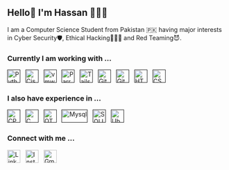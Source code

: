 ## Hello👋 I'm Hassan 👩🏻‍💻

I am a Computer Science Student from Pakistan 🇵🇰 having major interests in Cyber Security🛡️, Ethical Hacking👨🏻‍💻 and Red Teaming😈.

### Currently I am working with ...

<a href="" title="Python" target="_blank" rel="noreferrer"><img src="https://upload.wikimedia.org/wikipedia/commons/thumb/c/c3/Python-logo-notext.svg/115px-Python-logo-notext.svg.png" alt="Python" width="30" height="30"/></a>&nbsp;&nbsp;
<a href="" title="Cisco Packet Tracer" target="_blank" rel="noreferrer"><img src="https://poggu.me/uploads/default/original/1X/d373f12185cba8262a3a850aa850485de5a6e1e3.png" alt="Cisco Packet Tracer" width="30" height="30"/></a>&nbsp;&nbsp;
<a href="" title="VMWare Workstation" target="_blank" rel="noreferrer"><img src="https://cdn.icon-icons.com/icons2/195/PNG/256/VMware_23516.png" alt="vmware" width="30" height="30"/></a>&nbsp;&nbsp;
<a href="" title="Parrot OS" target="_blank" rel="noreferrer"><img src="https://camo.githubusercontent.com/1f50062b94342adb3d32718944387bdd62ec9a9e89b152cf085bdbdccd95714a/68747470733a2f2f6769746c61622e636f6d2f706172726f747365632f70726f6a6563742f67726170686963732f2d2f7261772f643139616338613131323932313336636461346231646638306132626431353666373638666564382f6c6f676f2f706172726f742d6c6f676f2e737667" alt="Parrot" width="30" height="30"/></a>&nbsp;&nbsp;
<a href="" title="Tails OS" target="_blank" rel="noreferrer"><img src="https://img.utdstc.com/icon/d0a/6ba/d0a6ba1ded5e15b36bae3f50a7492c07339b2db8d36d186ee41c8d5179a0c3ee:100" alt="Tails" width="30" height="30"/></a>&nbsp;&nbsp;
<a href="" target="_blank" title="Git" rel="noreferrer"><img src="https://www.vectorlogo.zone/logos/git-scm/git-scm-icon.svg" alt="Git" width="30" height="30"/></a>&nbsp;&nbsp;
<a href="" target="_blank" title="GitHub" rel="noreferrer"><img src="https://www.vectorlogo.zone/logos/github/github-tile.svg" alt="GitHub" width="30" height="30"/></a>&nbsp;&nbsp;
<a href="" title="HTML" target="_blank" rel="noreferrer"><img src="https://www.vectorlogo.zone/logos/w3_html5/w3_html5-icon.svg" alt="HTML" width="30" height="30"/></a>&nbsp;&nbsp;
<a href="" title="CSS" target="_blank" rel="noreferrer"><img src="https://www.vectorlogo.zone/logos/w3_css/w3_css-icon.svg" alt="CSS" width="30" height="30"/></a>&nbsp;&nbsp;

### I also have experience in ...

<a href="" title="C++" target="_blank" rel="noreferrer"><img src="https://upload.wikimedia.org/wikipedia/commons/thumb/1/18/ISO_C%2B%2B_Logo.svg/1822px-ISO_C%2B%2B_Logo.svg.png" alt="CPP" width="30" height="30"/></a>&nbsp;&nbsp;
<a href="" title="C" target="_blank" rel="noreferrer"><img src="https://upload.wikimedia.org/wikipedia/commons/1/19/C_Logo.png" alt="C" width="30" height="30"/></a>&nbsp;&nbsp;
<a href="" title="QT C++" target="_blank" rel="noreferrer"><img src="https://upload.wikimedia.org/wikipedia/commons/thumb/0/0b/Qt_logo_2016.svg/578px-Qt_logo_2016.svg.png" alt="QT Cpp" width="30" height="30"/></a>&nbsp;&nbsp;
<a href="" target="_blank" title="Mysql" rel="noreferrer"><img src="https://www.vectorlogo.zone/logos/mysql/mysql-official.svg" alt="Mysql" width="60" height="30"/></a>&nbsp;&nbsp;
<a href="" title="SQLITE" target="_blank" rel="noreferrer"><img src="https://ih1.redbubble.net/image.4686010750.9566/fposter,small,wall_texture,square_product,600x600.jpg" alt="SQLITE" width="30" height="30"/></a>&nbsp;&nbsp;
<a href="" title="Ubuntu" target="_blank" rel="noreferrer"><img src="https://encrypted-tbn0.gstatic.com/images?q=tbn:ANd9GcQhUXYtZGaSVpgszvcdic5jZKt2rhQZqPGEng&s" alt="Ubuntu" width="30" height="30"/></a>&nbsp;&nbsp;

### Connect with me ...

<a href="https://pk.linkedin.com/in/hassan-ali-abrar-3157412a9" title="Hassan Ali Abrar" target="_blank" rel="noreferrer"><img src="https://www.vectorlogo.zone/logos/linkedin/linkedin-tile.svg" alt="LinkedIn" width="30" height="30"/></a>&nbsp;&nbsp;
<a href="https://www.instagram.com/hassan.ali.635/" title="Hassan Ali Abrar" target="_blank" rel="noreferrer"><img src="https://www.vectorlogo.zone/logos/instagram/instagram-icon.svg" alt="Instagram" width="30" height="30"/></a>&nbsp;&nbsp;
<a href="mailto:hassanaliabrar4@gmail.com" target="_blank" title="hassanaliabrar4@gmail.com" rel="noreferrer"><img src="https://www.vectorlogo.zone/logos/gmail/gmail-tile.svg" alt="Gmail" width="30" height="30"/></a>

